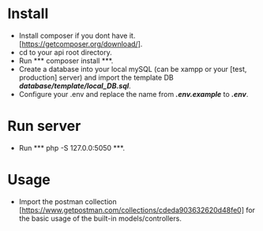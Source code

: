 # Install
- Install composer if you dont have it. [https://getcomposer.org/download/].
- cd to your api root directory.
- Run *** composer install ***.
- Create a database into your local mySQL (can be xampp or your [test, production] server) and import the template DB ***database/template/local_DB.sql***.
- Configure your .env and replace the name from ***.env.example*** to ***.env***.

# Run server
- Run *** php -S 127.0.0:5050 ***.

# Usage
- Import the postman collection [https://www.getpostman.com/collections/cdeda903632620d48fe0] for the basic usage of the built-in models/controllers.
